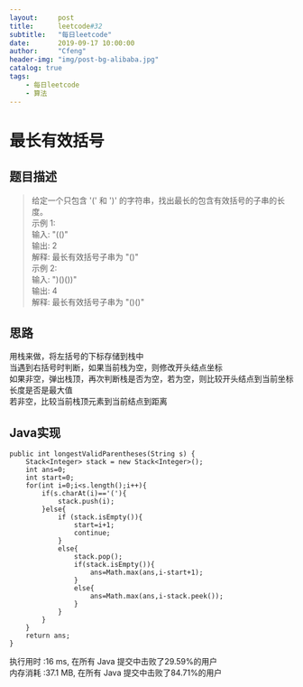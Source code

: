 ```yaml
---
layout:     post
title:      leetcode#32
subtitle:   "每日leetcode"
date:       2019-09-17 10:00:00
author:     "Cfeng"
header-img: "img/post-bg-alibaba.jpg"
catalog: true
tags:
    - 每日leetcode
    - 算法
---
```

# 最长有效括号
## 题目描述
> 给定一个只包含 '(' 和 ')' 的字符串，找出最长的包含有效括号的子串的长度。    
> 示例 1:    
> 输入: "(()"    
> 输出: 2    
> 解释: 最长有效括号子串为 "()"    
> 示例 2:    
> 输入: ")()())"    
> 输出: 4    
> 解释: 最长有效括号子串为 "()()"    
  


            
## 思路
用栈来做，将左括号的下标存储到栈中    
当遇到右括号时判断，如果当前栈为空，则修改开头结点坐标    
如果非空，弹出栈顶，再次判断栈是否为空，若为空，则比较开头结点到当前坐标长度是否是最大值    
若非空，比较当前栈顶元素到当前结点到距离     
             
  
  
## Java实现     
```   
public int longestValidParentheses(String s) {
    Stack<Integer> stack = new Stack<Integer>();
    int ans=0;
    int start=0;
    for(int i=0;i<s.length();i++){
        if(s.charAt(i)=='('){
            stack.push(i);
        }else{
            if (stack.isEmpty()){
                start=i+1;
                continue;
            }
            else{
                stack.pop();
                if(stack.isEmpty()){
                    ans=Math.max(ans,i-start+1);
                }
                else{
                    ans=Math.max(ans,i-stack.peek());
                }
            }
        }
    }
    return ans;
}
```      

执行用时 :16 ms, 在所有 Java 提交中击败了29.59%的用户    
内存消耗 :37.1 MB, 在所有 Java 提交中击败了84.71%的用户                